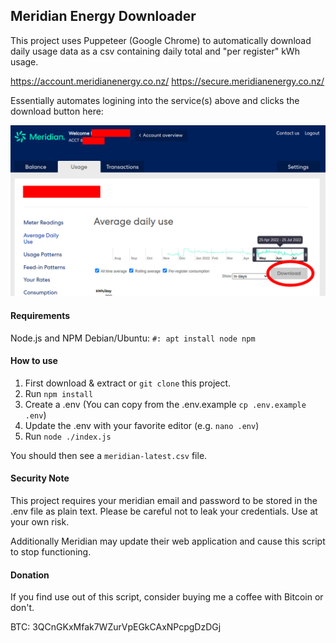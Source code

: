 ## Meridian Energy Downloader

This project uses Puppeteer (Google Chrome) to automatically download daily usage data as a csv containing daily total and "per register" kWh usage.

https://account.meridianenergy.co.nz/
https://secure.meridianenergy.co.nz/

Essentially automates logining into the service(s) above and clicks the download button here:

![](doc-screenshot.png)

#### Requirements

Node.js and NPM
Debian/Ubuntu: `#: apt install node npm`

#### How to use

1. First download & extract or `git clone` this project.
2. Run `npm install`
3. Create a .env (You can copy from the .env.example `cp .env.example .env`)
4. Update the .env with your favorite editor (e.g. `nano .env`)
5. Run `node ./index.js`

You should then see a `meridian-latest.csv` file.

#### Security Note

This project requires your meridian email and password to be stored in the .env file as plain text.
Please be careful not to leak your credentials. Use at your own risk.

Additionally Meridian may update their web application and cause this script to stop functioning.

#### Donation

If you find use out of this script, consider buying me a coffee with Bitcoin or don't.

BTC: 3QCnGKxMfak7WZurVpEGkCAxNPcpgDzDGj
